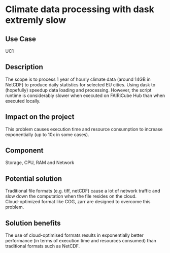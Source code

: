 # Climate data processing with dask extremly slow

## Use Case
UC1

## Description
The scope is to process 1 year of hourly climate data (around 14GB in NetCDF) to produce daily statistics for selected EU cities. Using dask to (hopefully) speedup data loading and processing.  However, the script runtime is considerably slower when executed on FAIRiCube Hub than when executed locally.

##  Impact on the project
This problem causes execution time and resource consumption to increase exponentially (up to 10x in some cases).

## Component
Storage, CPU, RAM and Network

## Potential solution
Traditional file formats (e.g. tiff, netCDF) cause a lot of network traffic and slow down the computation when the file resides on the cloud. <br> Cloud-optimized format like COG, zarr are designed to overcome this problem.

## Solution benefits
The use of cloud-optimised formats results in exponentially better performance (in terms of execution time and resources consumed) than traditional formats such as NetCDF.
